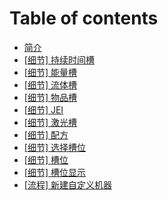# Table of contents

* [简介](README.md)
* [\[细节\] 持续时间槽](xi-jie-chi-xu-shi-jian-cao.md)
* [\[细节\] 能量槽](xi-jie-neng-liang-cao.md)
* [\[细节\] 流体槽](xi-jie-liu-ti-cao.md)
* [\[细节\] 物品槽](xi-jie-wu-pin-cao.md)
* [\[细节\] JEI](xi-jie-jei.md)
* [\[细节\] 激光槽](xi-jie-ji-guang-cao.md)
* [\[细节\] 配方](xi-jie-pei-fang.md)
* [\[细节\] 选择槽位](xi-jie-xuan-ze-cao-wei.md)
* [\[细节\] 槽位](xi-jie-cao-wei.md)
* [\[细节\] 槽位显示](xi-jie-cao-wei-xian-shi.md)
* [\[流程\] 新建自定义机器](liu-cheng-xin-jian-zi-ding-yi-ji-qi.md)

